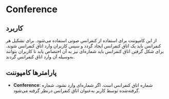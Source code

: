 

# Conference

## کاربرد

از این کامپوننت برای استفاده از کنفرانس صوتی استفاده می‌‌شود. برای تشکیل هر کنفرانس باید یک اتاق کنفرانس ایجاد گردد و سپس کاربران وارد اتاق کنفرانس شوند. برای شکل گرفتن اتاق کنفرانس باید شماره‌‌ای نیز به آن اختصاص یابد تا کاربران بتوانند به‌وسیله آن وارد اتاق کنفرانس گردند.


## پارامترها کامپوننت

- **Conference**: شماره اتاق کنفرانس است. اگر شماره‌‌ای وارد نشود، شماره گرفته‌شده توسط کاربر به‌‌عنوان اتاق کنفرانس درنظر گرفته می‌‌شود.
